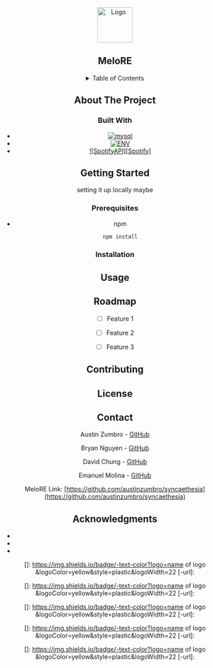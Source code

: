 <div align="center">
  <a href="https://github.com/github_username/repo_name">
    <img src="images/logo.png" alt="Logo" width="80" height="80">
  </a>

<h2 align="center">MeloRE</h2>

<details>
  <summary>Table of Contents</summary>
  <ol>
    <li>
      <a href="#about-the-project">About The Project</a>
      <ul>
        <li><a href="#built-with">Built With</a></li>
      </ul>
    </li>
    <li>
      <a href="#getting-started">Getting Started</a>
      <ul>
        <li><a href="#prerequisites">Prerequisites</a></li>
        <li><a href="#installation">Installation</a></li>
      </ul>
    </li>
    <li><a href="#usage">Usage</a></li>
    <li><a href="#roadmap">Roadmap</a></li>
    <li><a href="#contributing">Contributing</a></li>
    <li><a href="#license">License</a></li>
    <li><a href="#contact">Contact</a></li>
    <li><a href="#acknowledgments">Acknowledgments</a></li>
  </ol>
</details>


## About The Project



### Built With

* [![mysql][mysql]][mysql-url]
* [![ENV][ENV]][ENV-url]
* [![SpotifyAPI][Spotify]][SpotifyAPI-url]



## Getting Started

setting it up locally maybe

### Prerequisites

* npm
  ```sh
  npm install
  ```

### Installation


## Usage




## Roadmap

- [ ] Feature 1
- [ ] Feature 2
- [ ] Feature 3


## Contributing



## License



## Contact

Austin Zumbro  - [GitHub]()

Bryan Nguyen   - [GitHub]()

David Chung    - [GitHub]()

Emanuel Molina - [GitHub](https://github.com/AcquahLopid)

MeloRE Link: [https://github.com/austinzumbro/syncaethesia](https://github.com/austinzumbro/syncaethesia)




## Acknowledgments

* []()
* []()
* []()



<!-- https://www.markdownguide.org/basic-syntax/#reference-style-links -->
[MySQL]: https://img.shields.io/badge/-MySQL-4479A1?logo=mysql&logoColor=white&style=plastic&logoWidth=20
[MySQL-url]: https://www.mysql.com/

[ENV]: https://img.shields.io/badge/-dotenv-grey?logo=.env&logoColor=ECD53F&style=plastic&logoWidth=22
[ENV-url]: https://www.dotenv.org/

[SpotifyAPI]: https://img.shields.io/badge/-Spotify-1DB954?logo=spotify&logoColor=black&style=plastic
[SpotifyAPI-url]: https://developer.spotify.com/documentation/web-api

[]: https://img.shields.io/badge/-text-color?logo=name of logo &logoColor=yellow&style=plastic&logoWidth=22
[-url]: 

[]: https://img.shields.io/badge/-text-color?logo=name of logo &logoColor=yellow&style=plastic&logoWidth=22
[-url]: 

[]: https://img.shields.io/badge/-text-color?logo=name of logo &logoColor=yellow&style=plastic&logoWidth=22
[-url]: 

[]: https://img.shields.io/badge/-text-color?logo=name of logo &logoColor=yellow&style=plastic&logoWidth=22
[-url]: 

[]: https://img.shields.io/badge/-text-color?logo=name of logo &logoColor=yellow&style=plastic&logoWidth=22
[-url]: 
